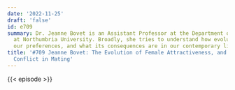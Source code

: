 ```yaml
---
date: '2022-11-25'
draft: 'false'
id: e709
summary: Dr. Jeanne Bovet is an Assistant Professor at the Department of Psychology
  at Northumbria University. Broadly, she tries to understand how evolution shaped
  our preferences, and what its consequences are in our contemporary lives.
title: '#709 Jeanne Bovet: The Evolution of Female Attractiveness, and Parent-Offspring
  Conflict in Mating'
---
```

{{< episode >}}

